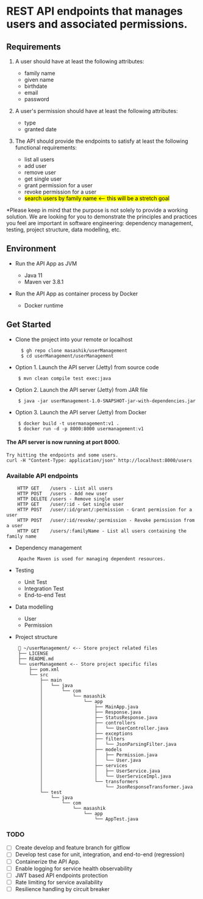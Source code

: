 # REST API endpoints that manages users and associated permissions.

## Requirements
 
1. A user should have at least the following attributes:
   - family name
   - given name
   - birthdate
   - email
   - password

2. A user's permission should have at least the following attributes:
   - type
   - granted date
  
3. The API should provide the endpoints to satisfy at least the following functional requirements:
   - list all users
   - add user
   - remove user
   - get single user
   - grant permission for a user
   - revoke permission for a user
   - <mark>search users by family name <– this will be a stretch goal</mark>

*Please keep in mind that the purpose is not solely to provide a working solution. We are looking for you to demonstrate the principles and practices you  feel are important in software engineering: dependency management, testing, project structure, data modelling, etc.

## Environment

- Run the API App as JVM
	- Java 11
	- Maven ver 3.8.1

- Run the API App as container process by Docker
	- Docker runtime


## Get Started

- Clone the project into your remote or localhost

		$ gh repo clone masashik/userManagement
		$ cd userManagement/userManagement

 - Option 1. Launch the API server (Jetty) from source code

		$ mvn clean compile test exec:java

 - Option 2. Launch the API server (Jetty) from JAR file

		$ java -jar userManagement-1.0-SNAPSHOT-jar-with-dependencies.jar

 - Option 3. Launch the API server (Jetty) from Docker

		$ docker build -t usermanagement:v1 .
		$ docker run -d -p 8000:8000 usermanagement:v1

#### The API server is now running at port 8000.

	Try hitting the endpoints and some users.
	curl -H "Content-Type: application/json" http://localhost:8000/users


### Available API endpoints

    	HTTP GET    /users - List all users
    	HTTP POST   /users - Add new user
    	HTTP DELETE /users - Remove single user
    	HTTP GET    /user/:id - Get single user
    	HTTP POST   /user/:id/grant/:permission - Grant permission for a user
    	HTTP POST   /user/:id/revoke/:permission - Revoke permission from a user
    	HTTP GET    /users/:familyName - List all users containing the family name

 - Dependency management 

 		Apache Maven is used for managing dependent resources.

- Testing

	- Unit Test
	- Integration Test
	- End-to-end Test

 - Data modelling

 	- User
 	- Permission

 - Project structure

    	 ~/userManagement/ <-- Store project related files
    	├── LICENSE
    	├── README.md
    	└── userManagement <-- Store project specific files
    	    ├── pom.xml
    	    └── src
    	        ├── main
    	        │   └── java
    	        │       └── com
    	        │           └── masashik
    	        │               └── app
    	        │                   ├── MainApp.java
    	        │                   ├── Response.java
    	        │                   ├── StatusResponse.java
    	        │                   ├── controllers
    	        │                   │   └── UserController.java
    	        │                   ├── exceptions
    	        │                   ├── filters
    	        │                   │   └── JsonParsingFilter.java
    	        │                   ├── models
    	        │                   │   ├── Permission.java
    	        │                   │   └── User.java
    	        │                   ├── services
    	        │                   │   ├── UserService.java
    	        │                   │   └── UserServiceImpl.java
    	        │                   └── transformers
    	        │                       └── JsonResponseTransformer.java
    	        └── test
    	            └── java
    	                └── com
    	                    └── masashik
    	                        └── app
    	                            └── AppTest.java


### TODO

- [ ] Create develop and feature branch for gitflow
- [ ] Develop test case for unit, integration, and end-to-end (regression)
- [ ] Containerize the API App.
- [ ] Enable logging for service health observability
- [ ] JWT based API endpoints protection
- [ ] Rate limiting for service availability
- [ ] Resilience handling by circuit breaker

